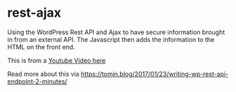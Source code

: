 # rest-ajax
Using the WordPress Rest API and Ajax to have secure information brought in from an external API.
The Javascript then adds the information to the HTML on the front end.

This is from a [Youtube Video here](https://youtu.be/mxUvSyvHrVs)

Read more about this via https://tomjn.blog/2017/01/23/writing-wp-rest-api-endpoint-2-minutes/
